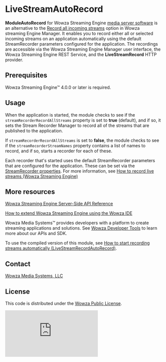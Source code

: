 # LiveStreamAutoRecord
**ModuleAutoRecord** for Wowza Streaming Engine [media server software](https://www.wowza.com/products/streaming-engine) is an alternative to the [Record all incoming streams](https://www.wowza.com/forums/content.php?43-How-to-set-up-live-video-recording) option in Wowza streaming Engine Manager. It enables you to record either all or selected incoming streams on an application automatically using the default StreamRecorder parameters configured for the application. The recordings are accessible via the Wowza Streaming Engine Manager user interface, the Wowza Streaming Engine REST Service, and the **LiveStreamRecord** HTTP provider.

## Prerequisites
Wowza Streaming Engine™ 4.0.0 or later is required.

## Usage
When the application is started, the module checks to see if the `streamRecorderRecordAllStreams` property is set to **true** (default), and if so, it sets the Stream Recorder Manager to record all of the streams that are published to the application.

If `streamRecorderRecordAllStreams` is set to **false**, the module checks to see if the `streamRecorderStreamNames` property contains a list of names to record, and if so, starts a recorder for each of these.

Each recorder that's started uses the default StreamRecorder parameters that are configured for the application. These can be set via the [StreamRecorder properties](https://www.wowza.com/forums/content.php?574-How-to-record-live-streams-%28Wowza-Streaming-Engine%29#livestreamrecordproperties). For more information, see [How to record live streams (Wowza Streaming Engine)](https://www.wowza.com/forums/content.php?574-How-to-record-live-streams-%28Wowza-Streaming-Engine%29)

## More resources
[Wowza Streaming Engine Server-Side API Reference](https://www.wowza.com/resources/WowzaStreamingEngine_ServerSideAPI.pdf)

[How to extend Wowza Streaming Engine using the Wowza IDE](https://www.wowza.com/forums/content.php?759-How-to-extend-Wowza-Streaming-Engine-using-the-Wowza-IDE)

Wowza Media Systems™ provides developers with a platform to create streaming applications and solutions. See [Wowza Developer Tools](https://www.wowza.com/resources/developers) to learn more about our APIs and SDK.

To use the compiled version of this module, see [How to start recording streams automatically (LiveStreamRecordAutoRecord)](https://www.wowza.com/forums/content.php?930-How-to-start-recording-streams-automatically-%28LiveStreamRecordAutoRecord%29).

## Contact
[Wowza Media Systems, LLC](https://www.wowza.com/contact)

## License
This code is distributed under the [Wowza Public License](https://github.com/WowzaMediaSystems/wse-plugin-autorecord/blob/master/LICENSE.txt).

![alt tag](http://wowzalogs.com/stats/githubimage.php?plugin=wse-plugin-autorecord)
